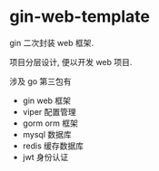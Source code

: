 # gin-web-template

gin 二次封装 web 框架. 

项目分层设计, 便以开发 web 项目.

涉及 go 第三包有
- gin web 框架
- viper 配置管理
- gorm orm 框架
- mysql 数据库
- redis 缓存数据库
- jwt 身份认证
